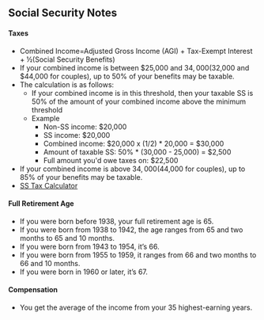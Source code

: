 ## Social Security Notes

#### Taxes
- Combined Income=Adjusted Gross Income (AGI) + Tax-Exempt Interest + ½(Social Security Benefits)
- If your combined income is between $25,000 and $34,000 ($32,000 and $44,000 for couples), up to 50% of your benefits may be taxable.
- The calculation is as follows:
  - If your combined income is in this threshold, then your taxable SS is 50% of the amount of your combined income above the minimum threshold
  - Example
    - Non-SS income: $20,000
    - SS income: $20,000
    - Combined income: $20,000 x (1/2) * 20,000 = $30,000
    - Amount of taxable SS: 50% * (30,000 - 25,000) = $2,500
    - Full amount you'd owe taxes on: $22,500
- If your combined income is above $34,000 ($44,000 for couples), up to 85% of your benefits may be taxable.
- [SS Tax Calculator](https://www.covisum.com/resources/taxable-social-security-calculator)

#### Full Retirement Age
- If you were born before 1938, your full retirement age is 65.
- If you were born from 1938 to 1942, the age ranges from 65 and two months to 65 and 10 months.
- If you were born from 1943 to 1954, it’s 66.
- If you were born from 1955 to 1959, it ranges from 66 and two months to 66 and 10 months.
- If you were born in 1960 or later, it’s 67.

#### Compensation
- You get the average of the income from your 35 highest-earning years.

